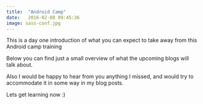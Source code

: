 ```yaml
---
title:  "Android Camp"
date:   2016-02-08 09:45:36
image: sass-conf.jpg 
---
```

This is a day one introduction of what you can expect to take away from this Android camp training

Below you can find just a small overview of what the upcoming blogs will talk about.

Also I would be happy to hear from you anything I missed, and would try to accommodate it in some way in my blog posts.

Lets get learning now :)